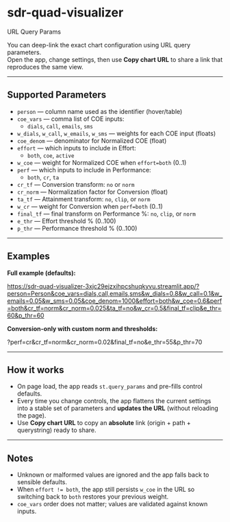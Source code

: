 # sdr-quad-visualizer

URL Query Params

You can deep-link the exact chart configuration using URL query parameters.  
Open the app, change settings, then use **Copy chart URL** to share a link that reproduces the same view.

---

## Supported Parameters

- `person` — column name used as the identifier (hover/table)
- `coe_vars` — comma list of COE inputs:
  - `dials`, `call`, `emails`, `sms`
- `w_dials`, `w_call`, `w_emails`, `w_sms` — weights for each COE input (floats)
- `coe_denom` — denominator for Normalized COE (float)
- `effort` — which inputs to include in Effort:
  - `both`, `coe`, `active`
- `w_coe` — weight for Normalized COE when `effort=both` (0..1)
- `perf` — which inputs to include in Performance:
  - `both`, `cr`, `ta`
- `cr_tf` — Conversion transform: `no` or `norm`
- `cr_norm` — Normalization factor for Conversion (float)
- `ta_tf` — Attainment transform: `no`, `clip`, or `norm`
- `w_cr` — weight for Conversion when `perf=both` (0..1)
- `final_tf` — final transform on Performance %: `no`, `clip`, or `norm`
- `e_thr` — Effort threshold % (0..100)
- `p_thr` — Performance threshold % (0..100)

---

## Examples

**Full example (defaults):**

https://sdr-quad-visualizer-3xjc29ejzxihpcshuqkyvu.streamlit.app/?person=Person&coe_vars=dials,call,emails,sms&w_dials=0.8&w_call=0.1&w_emails=0.05&w_sms=0.05&coe_denom=1000&effort=both&w_coe=0.6&perf=both&cr_tf=norm&cr_norm=0.025&ta_tf=no&w_cr=0.5&final_tf=clip&e_thr=60&p_thr=60


**Conversion-only with custom norm and thresholds:**

?perf=cr&cr_tf=norm&cr_norm=0.02&final_tf=no&e_thr=55&p_thr=70


---

## How it works

- On page load, the app reads `st.query_params` and pre-fills control defaults.
- Every time you change controls, the app flattens the current settings into a stable set of parameters and **updates the URL** (without reloading the page).
- Use **Copy chart URL** to copy an **absolute** link (origin + path + querystring) ready to share.

---

## Notes

- Unknown or malformed values are ignored and the app falls back to sensible defaults.
- When `effort != both`, the app still persists `w_coe` in the URL so switching back to `both` restores your previous weight.
- `coe_vars` order does not matter; values are validated against known inputs.


